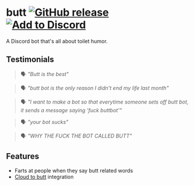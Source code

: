 # butt [![GitHub release](https://img.shields.io/github/release/niksudan/butt.svg)](https://github.com/niksudan/butt/releases) [![Add to Discord](https://img.shields.io/badge/Add%20to-Discord-7289da.svg)](https://discordapp.com/oauth2/authorize?client_id=174147031172907017&scope=bot&permissions=0)

A Discord bot that's all about toilet humor.

## Testimonials

> 🗣️ *"Butt is the best"*

> 🗣️ *"butt bot is the only reason I didn't end my life last month"*

> 🗣️ *"I want to make a bot so that everytime someone sets off butt bot, it sends a message saying 'fuck buttbot'"*

> 🗣️ *"your bot sucks"*

> 🗣️ *"WHY THE FUCK THE BOT CALLED BUTT"*

## Features

- Farts at people when they say butt related words
- [Cloud to butt](https://chrome.google.com/webstore/detail/cloud-to-butt-plus/apmlngnhgbnjpajelfkmabhkfapgnoai) integration

